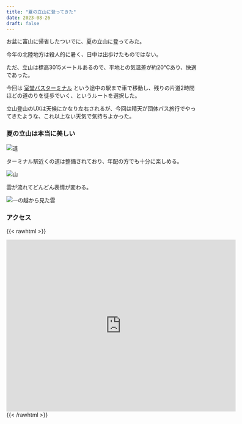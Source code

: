 ```yaml
---
title: "夏の立山に登ってきた"
date: 2023-08-26
draft: false
---
```


お盆に富山に帰省したついでに、夏の立山に登ってみた。

今年の北陸地方は殺人的に暑く、日中は出歩けたものではない。

ただ、立山は標高3015メートルあるので、平地との気温差が約20℃あり、快適であった。

今回は [室堂バスターミナル](https://www.alpen-route.com/facilities/station/station04.html) という途中の駅まで車で移動し、残りの片道2時間ほどの道のりを徒歩でいく、というルートを選択した。

立山登山のUXは天候にかなり左右されるが、今回は晴天が団体バス旅行でやってきたような、これ以上ない天気で気持ちよかった。

### 夏の立山は本当に美しい

![道](/images/tateyama_1.jpg)

ターミナル駅近くの道は整備されており、年配の方でも十分に楽しめる。

![山](/images/tateyama_2.jpg)

雲が流れてどんどん表情が変わる。

![一の越から見た雲](/images/tateyama_3.jpg)

### アクセス

{{< rawhtml >}}
<iframe src="https://www.google.com/maps/embed?pb=!1m18!1m12!1m3!1d3129.392367932251!2d137.59817637332523!3d36.576269531178276!2m3!1f0!2f0!3f0!3m2!1i1024!2i768!4f13.1!3m3!1m2!1s0x5ff7e7dadf4b668b%3A0xcd43adda5e45fea!2z56uL5bGx5a6k5aCC5bmz!5e0!3m2!1sja!2sjp!4v1693044205020!5m2!1sja!2sjp" width="600" height="450" style="border:0;" allowfullscreen="" loading="lazy" referrerpolicy="no-referrer-when-downgrade"></iframe>
{{< /rawhtml >}}